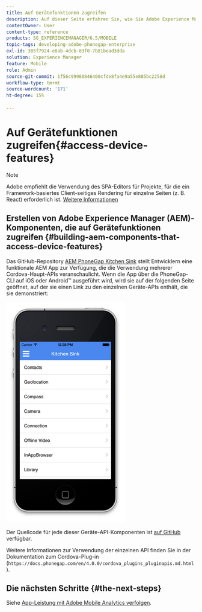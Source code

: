 ```yaml
---
title: Auf Gerätefunktionen zugreifen
description: Auf dieser Seite erfahren Sie, wie Sie Adobe Experience Manager (AEM)-Komponenten erstellen, die auf Gerätefunktionen zugreifen. Das AEM PhoneGap Kitchen Sink GitHub-Repository stellt Entwicklern eine funktionale AEM App zur Verfügung, die die Verwendung mehrerer Cordova-Core-APIs veranschaulicht.
contentOwner: User
content-type: reference
products: SG_EXPERIENCEMANAGER/6.5/MOBILE
topic-tags: developing-adobe-phonegap-enterprise
exl-id: 385f7924-e8ab-4dcb-83f0-7b81bead3dda
solution: Experience Manager
feature: Mobile
role: Admin
source-git-commit: 1f56c99980846400cfde8fa4e9a55e885bc2258d
workflow-type: tm+mt
source-wordcount: '171'
ht-degree: 15%

---
```


# Auf Gerätefunktionen zugreifen{#access-device-features}

>[!NOTE]
>
>Adobe empfiehlt die Verwendung des SPA-Editors für Projekte, für die ein Framework-basiertes Client-seitiges Rendering für einzelne Seiten (z. B. React) erforderlich ist. [Weitere Informationen](/help/sites-developing/spa-overview.md)

## Erstellen von Adobe Experience Manager (AEM)-Komponenten, die auf Gerätefunktionen zugreifen {#building-aem-components-that-access-device-features}

Das GitHub-Repository [AEM PhoneGap Kitchen Sink](https://github.com/blefebvre/aem-phonegap-kitchen-sink) stellt Entwicklern eine funktionale AEM App zur Verfügung, die die Verwendung mehrerer Cordova-Haupt-APIs veranschaulicht. Wenn die App über die PhoneGap-CLI auf iOS oder Android™ ausgeführt wird, wird sie auf der folgenden Seite geöffnet, auf der sie einen Link zu den einzelnen Geräte-APIs enthält, die sie demonstriert:

![chlimage_1-107](assets/chlimage_1-107.png)

Der Quellcode für jede dieser Geräte-API-Komponenten ist [auf GitHub](https://github.com/blefebvre/aem-phonegap-kitchen-sink/tree/master/content/src/main/content/jcr_root/apps/brucelefebvre/kitchen-sink/components) verfügbar.

Weitere Informationen zur Verwendung der einzelnen API finden Sie in der Dokumentation zum Cordova-Plug-in (`https://docs.phonegap.com/en/4.0.0/cordova_plugins_pluginapis.md.html`).

## Die nächsten Schritte {#the-next-steps}

Siehe [App-Leistung mit Adobe Mobile Analytics verfolgen](/help/mobile/phonegap-intro-to-app-analytics.md).
